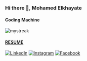 ### Hi there 👋, Mohamed Elkhayate

#### Coding Machine


<img src="https://github-readme-streak-stats.herokuapp.com/?user=elkhayate&theme=tokyonight" alt="mystreak"/>

#### [RESUME](https://docs.google.com/document/d/1PTQhUxIFse3s-7Bs8PQPNEsIYtmIYTnrbv4bSK4-QDw/edit?usp=sharing)



<a href="https://www.linkedin.com/in/mohamed-elkhayate-4535a91b6/" target="_blank"><img src="https://img.shields.io/badge/LinkedIn-%230077B5.svg?&style=flat-square&logo=linkedin&logoColor=white" alt="LinkedIn"></a>
<a href="https://www.instagram.com/elkha_yate/" target="_blank"><img src="https://img.shields.io/badge/Instagram-%23E4405F.svg?&style=flat-square&logo=instagram&logoColor=white" alt="Instagram"></a>
<a href="https://web.facebook.com/profile.php?id=100070281559341" target="_blank"><img src="https://img.shields.io/badge/Facebook-%231877F2.svg?&style=flat-square&logo=facebook&logoColor=white" alt="Facebook"></a>




